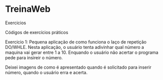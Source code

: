 # TreinaWeb
Exercicios 

Códigos de exercícios práticos 

Exercicio 1: Pequena aplicação de como funciona o laço de repetição DO/WHLE. Nesta aplicação, o usuário 
tenta adivinhar qual número a maquina vai gerar entre 1 a 10. Enquando o usuário não acertar o programa pede para insireir 
o número.

Deixei imagens de como é apresentado quando é solicitado para inserir número, quando o usuário erra e acerta.
